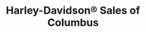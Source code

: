 ---
title: "Harley-Davidson® Sales of Columbus"
url: /columbus/harley-davidson-r-sales-of-columbus/
shop: motorcycle
---